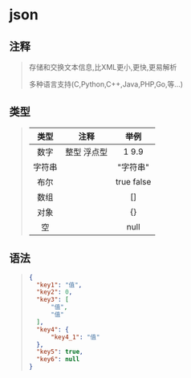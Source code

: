 # **json**

## 注释

> 存储和交换文本信息,比XML更小,更快,更易解析
>
> 多种语言支持(C,Python,C++,Java,PHP,Go,等...)

## 类型

> | 类型  |   注释   |     举例     |
> |:---:|:------:|:----------:|
> | 数字  | 整型 浮点型 |   1 9.9    |
> | 字符串 |        |   "字符串"    |
> | 布尔  |        | true false |
> | 数组  |        |     []     |
> | 对象  |        |     {}     |
> |  空  |        |    null    |
>

## 语法

>
> ```json
> {
>   "key1": "值",
>   "key2": 0,
>   "key3": [
>       "值",
>       "值"
>   ],
>   "key4": {
>       "key4_1": "值"
>   },
>   "key5": true,
>   "key6": null
> }
